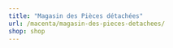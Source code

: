 ```yaml
---
title: "Magasin des Pièces détachées"
url: /macenta/magasin-des-pieces-detachees/
shop: shop
---
```

